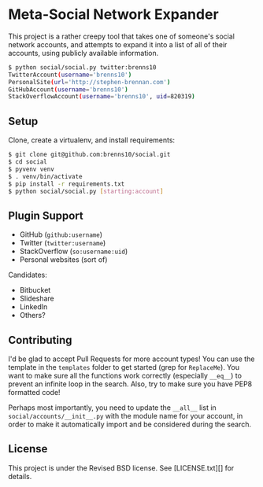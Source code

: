 Meta-Social Network Expander
============================

This project is a rather creepy tool that takes one of someone's social network
accounts, and attempts to expand it into a list of all of their accounts, using
publicly available information.

```bash
$ python social/social.py twitter:brenns10
TwitterAccount(username='brenns10')
PersonalSite(url='http://stephen-brennan.com')
GitHubAccount(username='brenns10')
StackOverflowAccount(username='brenns10', uid=820319)
```

Setup
-----

Clone, create a virtualenv, and install requirements:

```bash
$ git clone git@github.com:brenns10/social.git
$ cd social
$ pyvenv venv
$ . venv/bin/activate
$ pip install -r requirements.txt
$ python social/social.py [starting:account]
```

Plugin Support
--------------

- GitHub (`github:username`)
- Twitter (`twitter:username`)
- StackOverflow (`so:username:uid`)
- Personal websites (sort of)

Candidates:
- Bitbucket
- Slideshare
- LinkedIn
- Others?

Contributing
------------

I'd be glad to accept Pull Requests for more account types!  You can use the
template in the `templates` folder to get started (grep for `ReplaceMe`).  You
want to make sure all the functions work correctly (especially `__eq__`) to
prevent an infinite loop in the search.  Also, try to make sure you have PEP8
formatted code!

Perhaps most importantly, you need to update the `__all__` list in
`social/accounts/__init__.py` with the module name for your account, in order to
make it automatically import and be considered during the search.

License
-------

This project is under the Revised BSD license.  See [LICENSE.txt][] for details.
